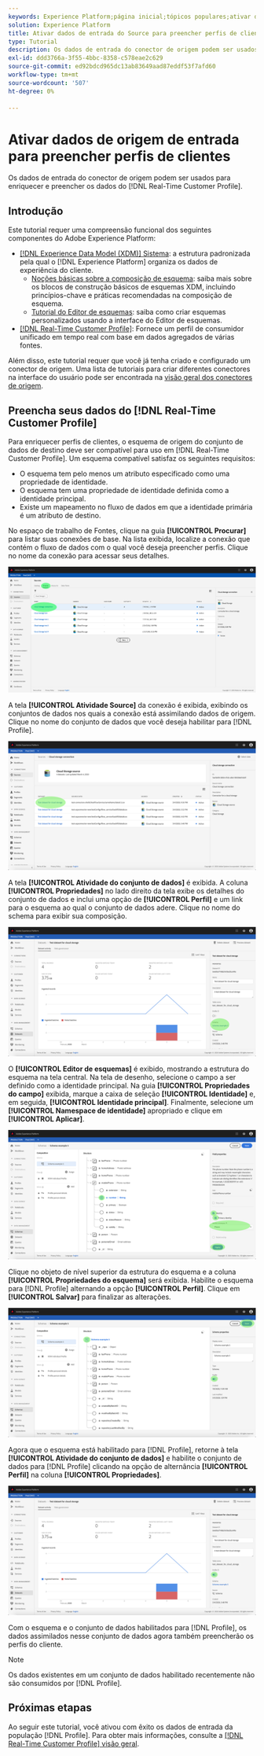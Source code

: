 ```yaml
---
keywords: Experience Platform;página inicial;tópicos populares;ativar dados de entrada;preencher perfil;preencher perfil unificado;preencher perfil unificado;;home;popular topics;ativate inbound data;populate profile;rtcp;populated unified profile
solution: Experience Platform
title: Ativar dados de entrada do Source para preencher perfis de clientes na interface do
type: Tutorial
description: Os dados de entrada do conector de origem podem ser usados para enriquecer e preencher os dados do Perfil do cliente em tempo real.
exl-id: ddd3766a-3f55-4bbc-8358-c578eae2c629
source-git-commit: ed92bdcd965dc13ab83649aad87eddf53f7afd60
workflow-type: tm+mt
source-wordcount: '507'
ht-degree: 0%

---
```


# Ativar dados de origem de entrada para preencher perfis de clientes

Os dados de entrada do conector de origem podem ser usados para enriquecer e preencher os dados do [!DNL Real-Time Customer Profile].

## Introdução

Este tutorial requer uma compreensão funcional dos seguintes componentes do Adobe Experience Platform:

- [[!DNL Experience Data Model (XDM)] Sistema](../../../xdm/home.md): a estrutura padronizada pela qual o [!DNL Experience Platform] organiza os dados de experiência do cliente.
   - [Noções básicas sobre a composição de esquema](../../../xdm/schema/composition.md): saiba mais sobre os blocos de construção básicos de esquemas XDM, incluindo princípios-chave e práticas recomendadas na composição de esquema.
   - [Tutorial do Editor de esquemas](../../../xdm/tutorials/create-schema-ui.md): saiba como criar esquemas personalizados usando a interface do Editor de esquemas.
- [[!DNL Real-Time Customer Profile]](../../../profile/home.md): Fornece um perfil de consumidor unificado em tempo real com base em dados agregados de várias fontes.

Além disso, este tutorial requer que você já tenha criado e configurado um conector de origem.  Uma lista de tutoriais para criar diferentes conectores na interface do usuário pode ser encontrada na [visão geral dos conectores de origem](../../home.md).

## Preencha seus dados do [!DNL Real-Time Customer Profile]

Para enriquecer perfis de clientes, o esquema de origem do conjunto de dados de destino deve ser compatível para uso em [!DNL Real-Time Customer Profile]. Um esquema compatível satisfaz os seguintes requisitos:

- O esquema tem pelo menos um atributo especificado como uma propriedade de identidade.
- O esquema tem uma propriedade de identidade definida como a identidade principal.
- Existe um mapeamento no fluxo de dados em que a identidade primária é um atributo de destino.

No espaço de trabalho de Fontes, clique na guia **[!UICONTROL Procurar]** para listar suas conexões de base. Na lista exibida, localize a conexão que contém o fluxo de dados com o qual você deseja preencher perfis. Clique no nome da conexão para acessar seus detalhes.

![](../../images/tutorials/dataflow/cloud-storage/batch/browse.png)

A tela **[!UICONTROL Atividade Source]** da conexão é exibida, exibindo os conjuntos de dados nos quais a conexão está assimilando dados de origem. Clique no nome do conjunto de dados que você deseja habilitar para [!DNL Profile].

![](../../images/tutorials/dataflow/cloud-storage/batch/dataset-dataflow.png)

A tela **[!UICONTROL Atividade do conjunto de dados]** é exibida. A coluna **[!UICONTROL Propriedades]** no lado direito da tela exibe os detalhes do conjunto de dados e inclui uma opção de **[!UICONTROL Perfil]** e um link para o esquema ao qual o conjunto de dados adere. Clique no nome do schema para exibir sua composição.

![](../../images/tutorials/dataflow/cloud-storage/batch/select-dataset-schema.png)

O **[!UICONTROL Editor de esquemas]** é exibido, mostrando a estrutura do esquema na tela central. Na tela de desenho, selecione o campo a ser definido como a identidade principal. Na guia **[!UICONTROL Propriedades do campo]** exibida, marque a caixa de seleção **[!UICONTROL Identidade]** e, em seguida, **[!UICONTROL Identidade principal]**. Finalmente, selecione um **[!UICONTROL Namespace de identidade]** apropriado e clique em **[!UICONTROL Aplicar]**.

![](../../images/tutorials/dataflow/cloud-storage/batch/set-schema-identity.png)

Clique no objeto de nível superior da estrutura do esquema e a coluna **[!UICONTROL Propriedades do esquema]** será exibida. Habilite o esquema para [!DNL Profile] alternando a opção **[!UICONTROL Perfil]**. Clique em **[!UICONTROL Salvar]** para finalizar as alterações.

![](../../images/tutorials/dataflow/cloud-storage/batch/enable-profile.png)

Agora que o esquema está habilitado para [!DNL Profile], retorne à tela **[!UICONTROL Atividade do conjunto de dados]** e habilite o conjunto de dados para [!DNL Profile] clicando na opção de alternância **[!UICONTROL Perfil]** na coluna **[!UICONTROL Propriedades]**.

![](../../images/tutorials/dataflow/cloud-storage/batch/enable-dataset-profile.png)

Com o esquema e o conjunto de dados habilitados para [!DNL Profile], os dados assimilados nesse conjunto de dados agora também preencherão os perfis do cliente.

>[!NOTE]
>
>Os dados existentes em um conjunto de dados habilitado recentemente não são consumidos por [!DNL Profile].

## Próximas etapas

Ao seguir este tutorial, você ativou com êxito os dados de entrada da população [!DNL Profile]. Para obter mais informações, consulte a [[!DNL Real-Time Customer Profile] visão geral](../../../profile/home.md).

